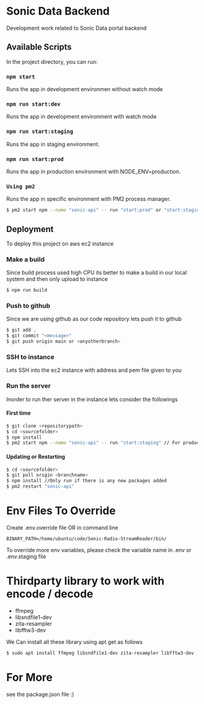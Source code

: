 # Sonic Data Backend

Development work related to Sonic Data portal backend

## Available Scripts

In the project directory, you can run:

### `npm start`
Runs the app in development environmen without watch mode

### `npm run start:dev`
Runs the app in development environment with watch mode

### `npm run start:staging`
Runs the app in staging environment.

### `npm run start:prod`
Runs the app in production environment with NODE_ENV=production.

### `Using pm2`
Runs the app in specific environment with PM2 process manager.
```sh
$ pm2 start npm --name "sonic-api" -- run "start:prod" or "start:staging"
```

## Deployment
To deploy this project on aws ec2 instance

### Make a build
Since build process used high CPU its better to make a build in our local system and then only upload to instance
```bash
$ npm run build
```

### Push to github
Since we are using github as our code repository lets push it to github
```bash
$ git add .
$ git commit "<message>"
$ git push origin main or <anyotherbranch>
```

### SSH to instance
Lets SSH into the ec2 instance with address and pem file given to you

### Run the server
Inorder to run ther server in the instance lets consider the followings
#### First time
```bash
$ git clone <repositorypath>
$ cd <sourcefolder>
$ npm install
$ pm2 start npm --name "sonic-api" -- run "start:staging" // For production use "start:prod"
```

#### Updating or Restarting
```bash
$ cd <sourcefolder>
$ git pull origin <branchname>
$ npm install //Only run if there is any new packages added
$ pm2 restart "sonic-api"
```

# Env Files To Override
Create .env.override file OR in command line
```.env.override
BINARY_PATH=/home/ubuntu/code/Sonic-Radio-StreamReader/bin/
```
To override more env variables, please check the variable name in .env or .env.staging file

# Thirdparty library to work with encode / decode
* ffmpeg
* libsndfile1-dev
* zita-resampler
* libfftw3-dev

We Can install all these library using apt get as follows
```sh
$ sudo apt install ffmpeg libsndfile1-dev zita-resampler libfftw3-dev
```
# For More
see the package.json file :)
